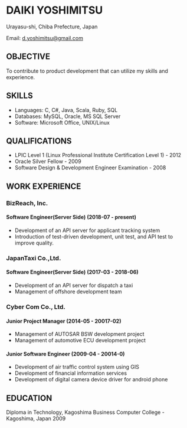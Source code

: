 # DAIKI YOSHIMITSU

Urayasu-shi, Chiba Prefecture, Japan

Email: d.yoshimitsu@gmail.com

## OBJECTIVE

To contribute to product development that can utilize my skills and experience.

## SKILLS

- Languages: C, C#, Java, Scala, Ruby, SQL
- Databases: MySQL, Oracle, MS SQL Server
- Software: Microsoft Office, UNIX/Linux

## QUALIFICATIONS

- LPIC Level 1 (Linux Professional Institute Certification Level 1) - 2012
- Oracle Silver Fellow - 2009
- Software Design & Development Engineer Examination - 2008

## WORK EXPERIENCE

### **BizReach, Inc.**

#### Software Engineer(Server Side) (2018-07 - present)

- Development of an API server for applicant tracking system
- Introduction of test-driven development, unit test, and API test to improve quality.

### **JapanTaxi Co.,Ltd.**

#### Software Engineer(Server Side) (2017-03 - 2018-06)

- Development of an API server for dispatch a taxi
- Management of offshore development team

### **Cyber Com Co., Ltd.**

#### Junior Project Manager (2014-05 - 20017-02)

- Management of AUTOSAR BSW development project
- Management of automotive ECU development project

#### Junior Software Engineer (2009-04 - 20014-0)

- Development of air traffic control system using GIS
- Development of financial information services
- Development of digital camera device driver for android phone

## EDUCATION

Diploma in Technology, Kagoshima Business Computer College - Kagoshima, Japan 2009
